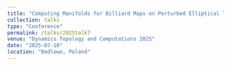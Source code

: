 ```yaml
---
title: "Computing Manifolds for Billiard Maps on Perturbed Elliptical Tables"
collection: talks
type: "Conference" 
permalink: /talks/2025talk7
venue: "Dynamics Topology and Computations 2025"
date: "2025-07-10"
location: "Bedlewo, Poland"
---
```

